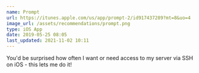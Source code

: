 ```yaml
---
name: Prompt
url: https://itunes.apple.com/us/app/prompt-2/id917437289?mt=8&uo=4
image_url: /assets/recommendations/prompt.png
type: iOS App
date: 2019-05-25 08:05
last_updated: 2021-11-02 10:11
---
```

You'd be surprised how often I want or need access to my server via SSH on iOS - this lets me do it! 